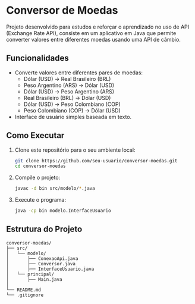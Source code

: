 # Conversor de Moedas

Projeto desenvolvido para estudos e reforçar o aprendizado no uso de API (Exchange Rate API), consiste em um aplicativo em Java que permite converter valores entre diferentes moedas usando uma API de câmbio.

## Funcionalidades

- Converte valores entre diferentes pares de moedas:
  - Dólar (USD) → Real Brasileiro (BRL)
  - Peso Argentino (ARS) → Dólar (USD)
  - Dólar (USD) → Peso Argentino (ARS)
  - Real Brasileiro (BRL) → Dólar (USD)
  - Dólar (USD) → Peso Colombiano (COP)
  - Peso Colombiano (COP) → Dólar (USD)
- Interface de usuário simples baseada em texto.

## Como Executar

1. Clone este repositório para o seu ambiente local:
    ```sh
    git clone https://github.com/seu-usuario/conversor-moedas.git
    cd conversor-moedas
    ```

2. Compile o projeto:
    ```sh
    javac -d bin src/modelo/*.java
    ```

3. Execute o programa:
    ```sh
    java -cp bin modelo.InterfaceUsuario
    ```

## Estrutura do Projeto

```plaintext
conversor-moedas/
├── src/
│   └── modelo/
│       ├── ConexaoApi.java
│       ├── Conversor.java
│       ├── InterfaceUsuario.java
│   └── principal/
│       ├── Main.java
│
└── README.md
└── .gitignore
